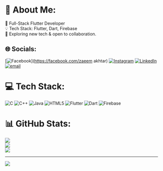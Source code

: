 # 💫 About Me:
🌟 Full-Stack Flutter Developer <br>💡 Tech Stack: Flutter, Dart, Firebase<br>🌱 Exploring new tech & open to collaboration.<br>


## 🌐 Socials:
[![Facebook](https://img.shields.io/badge/Facebook-%231877F2.svg?logo=Facebook&logoColor=white)](https://facebook.com/zaeem akhtar) [![Instagram](https://img.shields.io/badge/Instagram-%23E4405F.svg?logo=Instagram&logoColor=white)](https://instagram.com/zaeemakhtar_1) [![LinkedIn](https://img.shields.io/badge/LinkedIn-%230077B5.svg?logo=linkedin&logoColor=white)](https://linkedin.com/in/https://www.linkedin.com/in/zaeem-akhtar/) [![email](https://img.shields.io/badge/Email-D14836?logo=gmail&logoColor=white)](mailto:zaeemakh117@gmail.com) 

# 💻 Tech Stack:
![C](https://img.shields.io/badge/c-%2300599C.svg?style=for-the-badge&logo=c&logoColor=white) ![C++](https://img.shields.io/badge/c++-%2300599C.svg?style=for-the-badge&logo=c%2B%2B&logoColor=white) ![Java](https://img.shields.io/badge/java-%23ED8B00.svg?style=for-the-badge&logo=openjdk&logoColor=white) ![HTML5](https://img.shields.io/badge/html5-%23E34F26.svg?style=for-the-badge&logo=html5&logoColor=white) ![Flutter](https://img.shields.io/badge/Flutter-%2302569B.svg?style=for-the-badge&logo=Flutter&logoColor=white) ![Dart](https://img.shields.io/badge/dart-%230175C2.svg?style=for-the-badge&logo=dart&logoColor=white) ![Firebase](https://img.shields.io/badge/firebase-%23039BE5.svg?style=for-the-badge&logo=firebase)
# 📊 GitHub Stats:
![](https://github-readme-stats.vercel.app/api?username=ZAEEM1014&theme=dark&hide_border=false&include_all_commits=true&count_private=true)<br/>
![](https://github-readme-streak-stats.herokuapp.com/?user=ZAEEM1014&theme=dark&hide_border=false)<br/>
![](https://github-readme-stats.vercel.app/api/top-langs/?username=ZAEEM1014&theme=dark&hide_border=false&include_all_commits=true&count_private=true&layout=compact)

---
[![](https://visitcount.itsvg.in/api?id=ZAEEM1014&icon=0&color=0)](https://visitcount.itsvg.in)

<!-- Proudly created with GPRM ( https://gprm.itsvg.in ) -->
